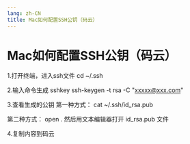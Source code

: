 ```yaml
---
lang: zh-CN
title: Mac如何配置SSH公钥（码云）
---
```


# Mac如何配置SSH公钥（码云）

1.打开终端，进入ssh文件
cd ~/.ssh

2.输入命令生成 sshkey
ssh-keygen -t rsa -C "xxxxx@xxx.com"

3.查看生成的公钥
第一种方式：
cat ~/.ssh/id_rsa.pub

第二种方式：
open .
然后用文本编辑器打开 id_rsa.pub 文件

4.复制内容到码云
